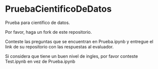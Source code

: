 # PruebaCientificoDeDatos

Prueba para científico de datos.

Por favor, haga un fork de este repositorio. 

Conteste las preguntas que se encuentran en Prueba.ipynb y entregue el link de su repositorio con las respuestas al evaluador. 

Si considera que tiene un buen nivel de ingles, por favor conteste Test.ipynb en vez de Prueba.ipynb